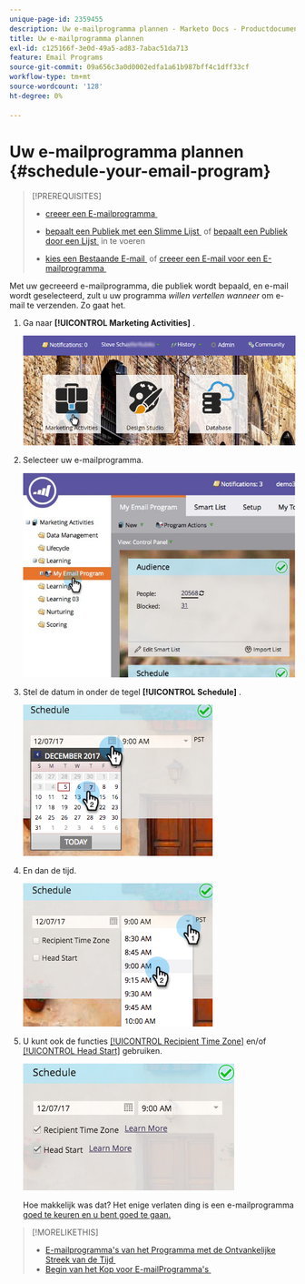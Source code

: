 ```yaml
---
unique-page-id: 2359455
description: Uw e-mailprogramma plannen - Marketo Docs - Productdocumentatie
title: Uw e-mailprogramma plannen
exl-id: c125166f-3e0d-49a5-ad83-7abac51da713
feature: Email Programs
source-git-commit: 09a656c3a0d0002edfa1a61b987bff4c1dff33cf
workflow-type: tm+mt
source-wordcount: '128'
ht-degree: 0%

---
```


# Uw e-mailprogramma plannen {#schedule-your-email-program}

>[!PREREQUISITES]
>
>* [&#x200B; creeer een E-mailprogramma &#x200B;](/help/marketo/product-docs/email-marketing/email-programs/creating-an-email-program/create-an-email-program.md)
>* [&#x200B; bepaalt een Publiek met een Slimme Lijst &#x200B;](/help/marketo/product-docs/email-marketing/email-programs/managing-people-in-email-programs/define-an-audience-with-a-smart-list.md) of [&#x200B; bepaalt een Publiek door een Lijst &#x200B;](/help/marketo/product-docs/email-marketing/email-programs/managing-people-in-email-programs/define-an-audience-by-importing-a-list.md) in te voeren
>
>* [&#x200B; kies een Bestaande E-mail &#x200B;](/help/marketo/product-docs/email-marketing/email-programs/email-program-actions/choose-an-existing-email.md) of [&#x200B; creeer een E-mail voor een E-mailprogramma &#x200B;](/help/marketo/product-docs/email-marketing/email-programs/email-program-actions/create-an-email-for-an-email-program.md)

Met uw gecreeerd e-mailprogramma, die publiek wordt bepaald, en e-mail wordt geselecteerd, zult u uw programma *willen vertellen wanneer* om e-mail te verzenden. Zo gaat het.

1. Ga naar **[!UICONTROL Marketing Activities]** .

   ![](assets/login-marketing-activities-1.png)

1. Selecteer uw e-mailprogramma.

   ![](assets/selectemailprogram-1.jpg)

1. Stel de datum in onder de tegel **[!UICONTROL Schedule]** .

   ![](assets/image2017-12-5-14-3a4-3a28.png)

1. En dan de tijd.

   ![](assets/image2017-12-5-14-3a3-3a58.png)

1. U kunt ook de functies [[!UICONTROL Recipient Time Zone]](/help/marketo/product-docs/email-marketing/email-programs/email-program-actions/scheduling-with-recipient-time-zone/schedule-email-programs-with-recipient-time-zone.md) en/of [[!UICONTROL Head Start]](/help/marketo/product-docs/email-marketing/email-programs/email-program-actions/head-start-for-email-programs.md) gebruiken.

   ![](assets/image2017-12-5-14-3a3-3a12.png)

   Hoe makkelijk was dat? Het enige verlaten ding is een e-mailprogramma [&#x200B; goed te keuren en u bent goed te gaan.](/help/marketo/product-docs/email-marketing/email-programs/email-program-actions/approve-unapprove-an-email-program.md)

>[!MORELIKETHIS]
>
>* [&#x200B; E-mailprogramma&#39;s van het Programma met de Ontvankelijke Streek van de Tijd &#x200B;](/help/marketo/product-docs/email-marketing/email-programs/email-program-actions/scheduling-with-recipient-time-zone/schedule-email-programs-with-recipient-time-zone.md)
>* [&#x200B; Begin van het Kop voor E-mailProgramma&#39;s &#x200B;](/help/marketo/product-docs/email-marketing/email-programs/email-program-actions/head-start-for-email-programs.md)
